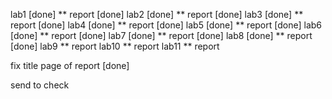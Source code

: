 lab1                                  [done]
** report                            [done]
lab2                                  [done]
** report                            [done]
lab3                                  [done]
** report                            [done]
lab4                                  [done]
** report                            [done]
lab5                                  [done]
** report                            [done]
lab6                                  [done]
** report	                           [done]
lab7                                  [done]
** report                            [done]
lab8                                  [done]
** report                            [done]
lab9
** report
lab10
** report
lab11
** report

fix title page of report          [done]

send to check